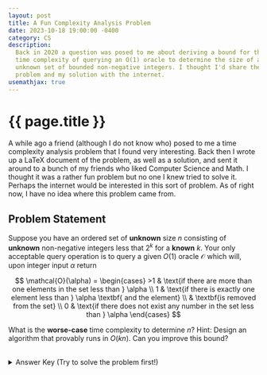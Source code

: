 ```yaml
---
layout: post
title: A Fun Complexity Analysis Problem
date: 2023-10-18 19:00:00 -0400
category: CS
description:
  Back in 2020 a question was posed to me about deriving a bound for the
  time complexity of querying an O(1) oracle to determine the size of an
  unknown set of bounded non-negative integers. I thought I'd share the
  problem and my solution with the internet.
usemathjax: true
---
```


# {{ page.title }}

A while ago a friend (although I do not know who) posed to me a time complexity
analysis problem that I found very interesting. Back then I wrote up a LaTeX
document of the problem, as well as a solution, and sent it around to a bunch
of my friends who liked Computer Science and Math. I thought it was a rather
fun problem but no one I knew tried to solve it. Perhaps the internet would be
interested in this sort of problem. As of right now, I have no idea where this
problem came from.

## Problem Statement

Suppose you have an ordered set of **unknown** size $n$ consisting of
**unknown** non-negative integers less that $2^k$ for a **known** $k$. Your
only acceptable query operation is to query a given $O(1)$ oracle $\mathcal{O}$
which will, upon integer input $\alpha$ return

$$
    \mathcal{O}(\alpha) =
    \begin{cases} >1 & \text{if there are more than one elements in the set less than } \alpha \\
    1 & \text{if there is exactly one element less than } \alpha \textbf{ and the element} \\
    & \textbf{is removed from the set} \\
    0 & \text{if there does not exist any number in the set less than } \alpha
    \end{cases}
$$

What is the **worse-case** time complexity to determine $n$? Hint: Design an
algorithm that provably runs in $O(kn)$. Can you improve this bound?
<br><br>

<details>
<summary>Answer Key (Try to solve the problem first!)</summary>
<div markdown=1>
We can frame this problem of trying to find $n$ elements in a list of size 
$2^k$. We can use the oracle to find each $n$ elements included in the set.

Use binary search with the following criteria

1. $\mathcal{O}(\alpha) = 1$: found an element
2. $\mathcal{O}(\alpha) > 1$: go left
3. $\mathcal{O}(\alpha) = 0$: go right

using this algorithm we can calculate the complexity. Remember that the
complexity of finding a single element in an ordered like of size $m$ is
$\log(m)$. Following the definition of the oracle, we have that the complexity
of finding $n$ is:

$$
\begin{aligned}
    &O(\log (2^k) + \log (2^k - 1) + \log (2^k - 2) + \cdots + \log (2^k - n)) \\
    &< O(n \log (2^k)) \\
    &= O(nk)
\end{aligned}
$$

I do not have an answer to "Can you improve this bound?" question at this
moment. I will not be working on this problem going forward, but if you have an
improved bound I'll gladly post it here!

</div>
</details>
